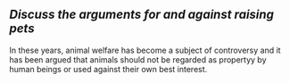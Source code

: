 ## _Discuss the arguments for and against raising pets_

In these years, animal welfare has become a subject of controversy and it has been argued that animals should not be regarded as propertyy by human beings or used against their own best interest.
